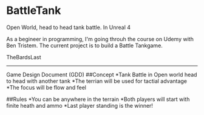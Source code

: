# BattleTank
Open World, head to head tank battle.  In Unreal 4

As a begineer in programming, I'm going throuh the course on Udemy with Ben Tristem. 
The current project is to build a Battle Tankgame. 

TheBardsLast

---

Game Design Document (GDD)
##Concept
*Tank Battle in Open world head to head with another tank
*The terrian will be used for tactial advantage
*The focus will be flow and feel

##Rules
*You can be anywhere in the terrain
*Both players will start with finite heath and ammo
*Last player standing is the winner!


